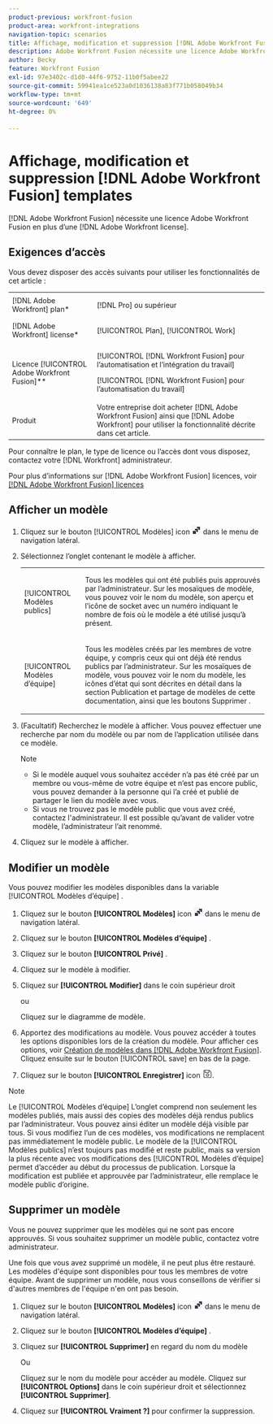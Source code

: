 ```yaml
---
product-previous: workfront-fusion
product-area: workfront-integrations
navigation-topic: scenarios
title: Affichage, modification et suppression [!DNL Adobe Workfront Fusion] templates
description: Adobe Workfront Fusion nécessite une licence Adobe Workfront Fusion en plus d’une licence Adobe Workfront.
author: Becky
feature: Workfront Fusion
exl-id: 97e3402c-d1d0-44f6-9752-11b0f5abee22
source-git-commit: 59941ea1ce523a0d1036138a83f771b058049b34
workflow-type: tm+mt
source-wordcount: '649'
ht-degree: 0%

---
```


# Affichage, modification et suppression [!DNL Adobe Workfront Fusion] templates

[!DNL Adobe Workfront Fusion] nécessite une licence Adobe Workfront Fusion en plus d’une [!DNL Adobe Workfront license].

## Exigences d’accès

Vous devez disposer des accès suivants pour utiliser les fonctionnalités de cet article :

<table style="table-layout:auto"> 
 <col> 
 <col> 
 <tbody> 
  <tr> 
    <td role="rowheader">[!DNL Adobe Workfront] plan*</td> 
   <td> <p>[!DNL Pro] ou supérieur</p> </td> 
  </tr> 
  <tr data-mc-conditions=""> 
   <td role="rowheader">[!DNL Adobe Workfront] license*</td> 
   <td> <p>[!UICONTROL Plan], [!UICONTROL Work]</p> </td> 
  </tr> 
  <tr> 
   <td role="rowheader">Licence [!UICONTROL Adobe Workfront Fusion]**</td> 
  <td> <p>[!UICONTROL [!DNL Workfront Fusion] pour l’automatisation et l’intégration du travail] </p><p>[!UICONTROL [!DNL Workfront Fusion] pour l’automatisation du travail] </p>  </td>  
  </tr> 
  <tr> 
   <td role="rowheader">Produit</td> 
   <td>Votre entreprise doit acheter [!DNL Adobe Workfront Fusion] ainsi que [!DNL Adobe Workfront] pour utiliser la fonctionnalité décrite dans cet article.</td> 
  </tr> 
 </tbody> 
</table>

Pour connaître le plan, le type de licence ou l’accès dont vous disposez, contactez votre [!DNL Workfront] administrateur.

Pour plus d’informations sur [!DNL Adobe Workfront Fusion] licences, voir [[!DNL Adobe Workfront Fusion] licences](../../../workfront-fusion/get-started/license-automation-vs-integration.md)

## Afficher un modèle

1. Cliquez sur le bouton [!UICONTROL Modèles] icon ![](assets/fusion-template-icon.png) dans le menu de navigation latéral.
1. Sélectionnez l’onglet contenant le modèle à afficher.

   <table style="table-layout:auto"> 
    <col> 
    <col> 
    <tbody> 
     <tr> 
      <td role="rowheader">[!UICONTROL Modèles publics]</td> 
      <td> <p> Tous les modèles qui ont été publiés puis approuvés par l’administrateur. Sur les mosaïques de modèle, vous pouvez voir le nom du modèle, son aperçu et l’icône de socket avec un numéro indiquant le nombre de fois où le modèle a été utilisé jusqu’à présent.</p> </td> 
     </tr> 
     <tr> 
      <td role="rowheader">[!UICONTROL Modèles d’équipe]</td> 
      <td> <p>Tous les modèles créés par les membres de votre équipe, y compris ceux qui ont déjà été rendus publics par l’administrateur. Sur les mosaïques de modèle, vous pouvez voir le nom du modèle, les icônes d’état qui sont décrites en détail dans la section Publication et partage de modèles de cette documentation, ainsi que les boutons Supprimer .</p> </td> 
     </tr> 
    </tbody> 
   </table>

1. (Facultatif) Recherchez le modèle à afficher. Vous pouvez effectuer une recherche par nom du modèle ou par nom de l’application utilisée dans ce modèle.

   >[!NOTE]
   >
   >* Si le modèle auquel vous souhaitez accéder n’a pas été créé par un membre ou vous-même de votre équipe et n’est pas encore public, vous pouvez demander à la personne qui l’a créé et publié de partager le lien du modèle avec vous.
   >* Si vous ne trouvez pas le modèle public que vous avez créé, contactez l&#39;administrateur. Il est possible qu’avant de valider votre modèle, l’administrateur l’ait renommé.



1. Cliquez sur le modèle à afficher.

## Modifier un modèle

Vous pouvez modifier les modèles disponibles dans la variable [!UICONTROL Modèles d’équipe] .

1. Cliquez sur le bouton **[!UICONTROL Modèles]** icon ![](assets/fusion-template-icon.png) dans le menu de navigation latéral.
1. Cliquez sur le bouton **[!UICONTROL Modèles d’équipe]** .
1. Cliquez sur le bouton **[!UICONTROL Privé]** .
1. Cliquez sur le modèle à modifier.
1. Cliquez sur **[!UICONTROL Modifier]** dans le coin supérieur droit

   ou

   Cliquez sur le diagramme de modèle.

1. Apportez des modifications au modèle. Vous pouvez accéder à toutes les options disponibles lors de la création du modèle. Pour afficher ces options, voir [Création de modèles dans [!DNL Adobe Workfront Fusion]](../../../workfront-fusion/scenarios/templates/create-new-fusion-templates.md). Cliquez ensuite sur le bouton [!UICONTROL save] en bas de la page.
1. Cliquez sur le bouton **[!UICONTROL Enregistrer]** icon ![](assets/save-icon.png).

>[!NOTE]
>
>Le [!UICONTROL Modèles d’équipe] L’onglet comprend non seulement les modèles publiés, mais aussi des copies des modèles déjà rendus publics par l’administrateur. Vous pouvez ainsi éditer un modèle déjà visible par tous. Si vous modifiez l’un de ces modèles, vos modifications ne remplacent pas immédiatement le modèle public. Le modèle de la [!UICONTROL Modèles publics] n’est toujours pas modifié et reste public, mais sa version la plus récente avec vos modifications des [!UICONTROL Modèles d’équipe] permet d’accéder au début du processus de publication. Lorsque la modification est publiée et approuvée par l’administrateur, elle remplace le modèle public d’origine.

## Supprimer un modèle

Vous ne pouvez supprimer que les modèles qui ne sont pas encore approuvés. Si vous souhaitez supprimer un modèle public, contactez votre administrateur.

Une fois que vous avez supprimé un modèle, il ne peut plus être restauré. Les modèles d&#39;équipe sont disponibles pour tous les membres de votre équipe. Avant de supprimer un modèle, nous vous conseillons de vérifier si d&#39;autres membres de l&#39;équipe n&#39;en ont pas besoin.

1. Cliquez sur le bouton **[!UICONTROL Modèles]** icon ![](assets/fusion-template-icon.png) dans le menu de navigation latéral.
1. Cliquez sur le bouton **[!UICONTROL Modèles d’équipe]** .
1. Cliquez sur **[!UICONTROL Supprimer]** en regard du nom du modèle

   Ou

   Cliquez sur le nom du modèle pour accéder au modèle. Cliquez sur **[!UICONTROL Options]** dans le coin supérieur droit et sélectionnez **[!UICONTROL Supprimer]**.

1. Cliquez sur **[!UICONTROL Vraiment ?]** pour confirmer la suppression.
